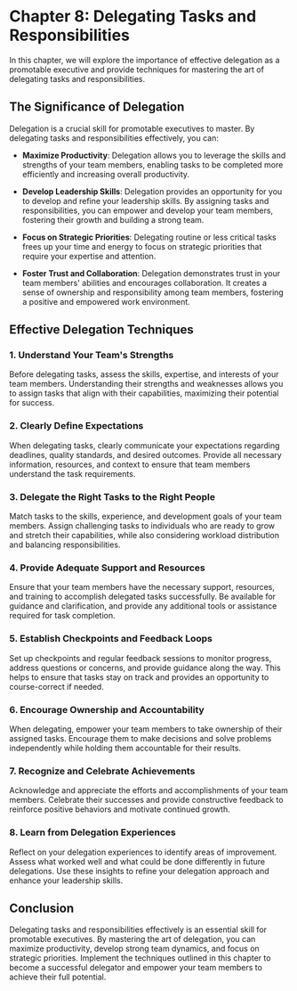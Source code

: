 Chapter 8: Delegating Tasks and Responsibilities
================================================

In this chapter, we will explore the importance of effective delegation as a promotable executive and provide techniques for mastering the art of delegating tasks and responsibilities.

The Significance of Delegation
------------------------------

Delegation is a crucial skill for promotable executives to master. By delegating tasks and responsibilities effectively, you can:

* **Maximize Productivity**: Delegation allows you to leverage the skills and strengths of your team members, enabling tasks to be completed more efficiently and increasing overall productivity.

* **Develop Leadership Skills**: Delegation provides an opportunity for you to develop and refine your leadership skills. By assigning tasks and responsibilities, you can empower and develop your team members, fostering their growth and building a strong team.

* **Focus on Strategic Priorities**: Delegating routine or less critical tasks frees up your time and energy to focus on strategic priorities that require your expertise and attention.

* **Foster Trust and Collaboration**: Delegation demonstrates trust in your team members' abilities and encourages collaboration. It creates a sense of ownership and responsibility among team members, fostering a positive and empowered work environment.

Effective Delegation Techniques
-------------------------------

### 1. Understand Your Team's Strengths

Before delegating tasks, assess the skills, expertise, and interests of your team members. Understanding their strengths and weaknesses allows you to assign tasks that align with their capabilities, maximizing their potential for success.

### 2. Clearly Define Expectations

When delegating tasks, clearly communicate your expectations regarding deadlines, quality standards, and desired outcomes. Provide all necessary information, resources, and context to ensure that team members understand the task requirements.

### 3. Delegate the Right Tasks to the Right People

Match tasks to the skills, experience, and development goals of your team members. Assign challenging tasks to individuals who are ready to grow and stretch their capabilities, while also considering workload distribution and balancing responsibilities.

### 4. Provide Adequate Support and Resources

Ensure that your team members have the necessary support, resources, and training to accomplish delegated tasks successfully. Be available for guidance and clarification, and provide any additional tools or assistance required for task completion.

### 5. Establish Checkpoints and Feedback Loops

Set up checkpoints and regular feedback sessions to monitor progress, address questions or concerns, and provide guidance along the way. This helps to ensure that tasks stay on track and provides an opportunity to course-correct if needed.

### 6. Encourage Ownership and Accountability

When delegating, empower your team members to take ownership of their assigned tasks. Encourage them to make decisions and solve problems independently while holding them accountable for their results.

### 7. Recognize and Celebrate Achievements

Acknowledge and appreciate the efforts and accomplishments of your team members. Celebrate their successes and provide constructive feedback to reinforce positive behaviors and motivate continued growth.

### 8. Learn from Delegation Experiences

Reflect on your delegation experiences to identify areas of improvement. Assess what worked well and what could be done differently in future delegations. Use these insights to refine your delegation approach and enhance your leadership skills.

Conclusion
----------

Delegating tasks and responsibilities effectively is an essential skill for promotable executives. By mastering the art of delegation, you can maximize productivity, develop strong team dynamics, and focus on strategic priorities. Implement the techniques outlined in this chapter to become a successful delegator and empower your team members to achieve their full potential.
